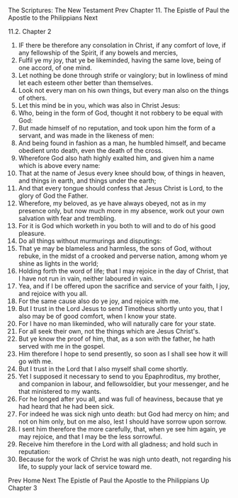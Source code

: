 The Scriptures: The New Testament
Prev
Chapter 11. The Epistle of Paul the Apostle to the Philippians
Next

11.2. Chapter 2
1. IF there be therefore any consolation in Christ, if any comfort of love, if any fellowship of the Spirit, if any bowels and mercies,
2. Fulfil ye my joy, that ye be likeminded, having the same love, being of one accord, of one mind.
3. Let nothing be done through strife or vainglory; but in lowliness of mind let each esteem other better than themselves.
4. Look not every man on his own things, but every man also on the things of others.
5. Let this mind be in you, which was also in Christ Jesus:
6. Who, being in the form of God, thought it not robbery to be equal with God:
7. But made himself of no reputation, and took upon him the form of a servant, and was made in the likeness of men:
8. And being found in fashion as a man, he humbled himself, and became obedient unto death, even the death of the cross.
9. Wherefore God also hath highly exalted him, and given him a name which is above every name:
10. That at the name of Jesus every knee should bow, of things in heaven, and things in earth, and things under the earth;
11. And that every tongue should confess that Jesus Christ is Lord, to the glory of God the Father.
12. Wherefore, my beloved, as ye have always obeyed, not as in my presence only, but now much more in my absence, work out your own salvation with fear and trembling.
13. For it is God which worketh in you both to will and to do of his good pleasure.
14. Do all things without murmurings and disputings:
15. That ye may be blameless and harmless, the sons of God, without rebuke, in the midst of a crooked and perverse nation, among whom ye shine as lights in the world;
16. Holding forth the word of life; that I may rejoice in the day of Christ, that I have not run in vain, neither laboured in vain.
17. Yea, and if I be offered upon the sacrifice and service of your faith, I joy, and rejoice with you all.
18. For the same cause also do ye joy, and rejoice with me.
19. But I trust in the Lord Jesus to send Timotheus shortly unto you, that I also may be of good comfort, when I know your state.
20. For I have no man likeminded, who will naturally care for your state.
21. For all seek their own, not the things which are Jesus Christ's.
22. But ye know the proof of him, that, as a son with the father, he hath served with me in the gospel.
23. Him therefore I hope to send presently, so soon as I shall see how it will go with me.
24. But I trust in the Lord that I also myself shall come shortly.
25. Yet I supposed it necessary to send to you Epaphroditus, my brother, and companion in labour, and fellowsoldier, but your messenger, and he that ministered to my wants.
26. For he longed after you all, and was full of heaviness, because that ye had heard that he had been sick.
27. For indeed he was sick nigh unto death: but God had mercy on him; and not on him only, but on me also, lest I should have sorrow upon sorrow.
28. I sent him therefore the more carefully, that, when ye see him again, ye may rejoice, and that I may be the less sorrowful.
29. Receive him therefore in the Lord with all gladness; and hold such in reputation:
30. Because for the work of Christ he was nigh unto death, not regarding his life, to supply your lack of service toward me.

Prev
Home
Next
The Epistle of Paul the Apostle to the Philippians
Up
Chapter 3


